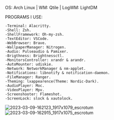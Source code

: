 OS: Arch Linux | WM: Qtile | LogWM: LightDM

PROGRAMS I USE:

	-Terminal: Alacritty.
	-Shell: Zsh.
	-ShellFramework: Oh-my-zsh.
	-TextEditor: VSCode.
	-WebBrowser: Brave.
	-WallpaperManager: Nitrogen.
	-Audio: Pulseaudio & Pamixer.
	-Brigthness: Brightnessctl.
	-MonitorsController: xrandr & arandr.
	-AutoMounter: udiskie.
	-Network: NetworkManager & nm-applet.
	-Notifications: libnotify & notification-daemon.
	-FileManager: Ranger.
	-Theming: lxappearence(Theme: Nordic-Dark).
	-AudioPlayer: Moc.
	-VideoPlayer: Mpv.
	-Screenshooter: Flameshot.
	-ScreenLock: slock & xautolock.
	
![2023-03-09-162123_1917x1079_escrotum](https://user-images.githubusercontent.com/112888522/224163673-ca0e1532-d549-479f-b7ce-ca63e88dea77.png)
![2023-03-09-162915_1917x1075_escrotum](https://user-images.githubusercontent.com/112888522/224164067-f505c10d-3b18-4763-b631-33b2425aa208.png)
